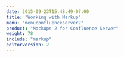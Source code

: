 ```yaml
---
date: 2015-09-23T15:48:49-07:00
title: "Working with Markup"
menu: "menuconfluenceserver2"
product: "Mockups 2 for Confluence Server"
weight: 78
include: "markup"
editorversion: 2
---
```

